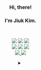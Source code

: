 
<br/>

### <div align="center">Hi, there!</div>
### <div align="center">I'm Jiuk Kim.</div>

<br/>

<!--
<p align="center">
  <img src='./src/craby_moving.png' height='300'>
</p>
-->

<!--
<p align="center">
  <picture>
    <source media="(prefers-color-scheme: light)" srcset="https://user-images.githubusercontent.com/99459331/154815441-9c45cc41-47b2-4054-834b-5fb082d37f1c.gif">
    <source media="(prefers-color-scheme: dark)" srcset="https://user-images.githubusercontent.com/99459331/154815600-359f1ed4-5b9c-4606-857b-a1556816e9d6.gif">
    <img alt="Shows a black logo in light color mode and a white one in dark color mode." src="https://user-images.githubusercontent.com/25423296/163456779-a8556205-d0a5-45e2-ac17-42d089e3c3f8.png" width=300>
  </picture>
</p>![image](https://user-images.githubusercontent.com/99459331/203001800-8a00ca54-c166-428c-9c36-9627e5f0f691.png)

-->

<!--
<p align="center">
<a href="https://next-likelion.co.kr/" target="_blank">
    <img src="https://github-badge-maker.herokuapp.com/badge?logo=likelion&name=Likelion&color=34567C"/>
  </a>
  <a href="https://bada-web-service.vercel.app/" target="_blank">
    <img src="https://github-badge-maker.herokuapp.com/badge?logo=bada&name=bada&color=34567C"/>
  </a>
  <a href="https://bada-web-service.vercel.app/" target="_blank">
    <img src="https://github-badge-maker.herokuapp.com/badge?logo=gdsc&name=Kugods&color=34567C"/>
  </a>
  <br/>
  <a href='https://ku3ds-web-service.vercel.app'>
    <img src="https://github-badge-maker.herokuapp.com/badge?logo=ku3ds&name=KU-3DS&color=34567C"/>
  </a>
  <a href="https://brightician-web-service.vercel.app/" target="_blank">
    <img src="https://github-badge-maker.herokuapp.com/badge?logo=brightics&name=Brightician&color=34567C"/>
  </a>
  <br/>
  
  <a href="mailto:austin.jiuk.kim@gmail.com" target="_blank">
    <img src="https://img.shields.io/badge/Gmail-d14836?style=flat-square&logo=Gmail&logoColor=white&link=austin.jiuk.kim@gmail.com"/>
  </a>
   <a href="https://ziweek.github.io/" target="_blank">
     <img src="https://img.shields.io/badge/GitHub%20Pages-222222?style=flat-square&logo=GitHub&logoColor=white&link=https://ziweek.github.io/"/>
  </a>
</p>

-->
<p align="center">
  <img src="https://img.shields.io/badge/React-2599ED?style=flat-square&logo=React&logoColor=white"/>
  <img src="https://img.shields.io/badge/Next.js-000000?style=flat-square&logo=Next.js&logoColor=white"/>
  <img src="https://img.shields.io/badge/Flutter-02569B?style=flat-square&logo=Flutter&logoColor=white"/>
  <br/>
  <img src="https://img.shields.io/badge/Nest.js-E0234E?style=flat-square&logo=Nestjs&logoColor=white"/>
  <img src="https://img.shields.io/badge/FastAPI-009688?style=flat-square&logo=FastAPI&logoColor=white"/>
  <img src="https://img.shields.io/badge/Spring%20Boot-6DB33F?style=flat-square&logo=Spring Boot&logoColor=white"/>
  <br/>
  <a href="https://www.linkedin.com/in/alex-jiuk-kim-42248325a/" target="_blank">
    <img src="https://img.shields.io/badge/LinkedIn-0A66C2?style=flat-square&logo=LinkedIn&logoColor=white"/>
  </a>
  <a href="mailto:alex.jiuk.kim@gmail.com" target="_blank">
    <img src="https://img.shields.io/badge/Gmail-d14836?style=flat-square&logo=Gmail&logoColor=white"/>
  </a>
  <!--
   <a href="https://ziweek.github.io/" target="_blank">
     <img src="https://img.shields.io/badge/GitHub%20Pages-222222?style=flat-square&logo=GitHub&logoColor=white&link=https://ziweek.github.io/"/>
  </a>
-->
</p>

<details align="center">
   <summary>
     <h2></h2>
   </summary>

<div><h4>Playground</h4></div>
<p align="center">
  <a href='https://leetcode.com/ziwook/' target="_blank">
     <img src="https://img.shields.io/badge/LeetCode-FFA116?style=flat-square&logo=LeetCode&logoColor=white"/>
  </a>
  <a href='https://www.kaggle.com/ziwook' target="_blank">
     <img src="https://img.shields.io/badge/Kaggle-20BEFF?style=flat-square&logo=Kaggle&logoColor=white"/>
  </a>
</p>
  
<div><h4>Tech Stack</h4></div>
<p align="center">
     <img src="https://img.shields.io/badge/Scikit%20Learn-F7931E?style=flat-square&logo=scikit-learn&logoColor=white"/>
     <img src="https://img.shields.io/badge/TensorFlow-ff6f00?style=flat-square&logo=TensorFlow&logoColor=white"/>
     <img src="https://img.shields.io/badge/PyTorch-ee4c2c?style=flat-square&logo=PyTorch&logoColor=white"/> 
     <br/>
     <img src="https://img.shields.io/badge/Tableau-E97627?style=flat-square&logo=Tableau&logoColor=white"/>
     <img src="https://img.shields.io/badge/Google%20Analytics-E37400?style=flat-square&logo=Google%20Analytics&logoColor=white"/>
</p>
  
<p align="center">
<!--      <img src="https://img.shields.io/badge/React-2599ED?style=flat-square&logo=React&logoColor=white"/>
     <img src="https://img.shields.io/badge/Next.js-000000?style=flat-square&logo=Next.js&logoColor=white"/>
     <img src="https://img.shields.io/badge/Flutter-02569B?style=flat-square&logo=Flutter&logoColor=white"/>
     <br/> -->
     <img src="https://img.shields.io/badge/Django-092E20?style=flat-square&logo=Django&logoColor=white"/> 
     <img src="https://img.shields.io/badge/Node.js-339933?style=flat-square&logo=Node.js&logoColor=white"/>
<!--     <img src="https://img.shields.io/badge/Nest.js-E0234E?style=flat-square&logo=Nestjs&logoColor=white"/>
    <img src="https://img.shields.io/badge/FastAPI-009688?style=flat-square&logo=FastAPI&logoColor=white"/>
    <img src="https://img.shields.io/badge/Spring%20Boot-6DB33F?style=flat-square&logo=Spring Boot&logoColor=white"/> -->
    <img src="https://img.shields.io/badge/axum-000000?style=flat-square&logo=rust&logoColor=white"/>
    <img src="https://img.shields.io/badge/Gin-00ADD8?style=flat-square&logo=Go&logoColor=white"/>
     <br/>
     <img src="https://img.shields.io/badge/MySQL-4479A1?style=flat-square&logo=MySQL&logoColor=white"/>
     <img src="https://img.shields.io/badge/PostgreSQL-4169E1?style=flat-square&logo=PostgreSQL&logoColor=white"/>
     <img src="https://img.shields.io/badge/MongoDB-47A248?style=flat-square&logo=MongoDB&logoColor=white"/>
</p>
  
<p align="center"> 
     <img src="https://img.shields.io/badge/Docker-2496ED?style=flat-square&logo=Docker&logoColor=white"/>
     <img src="https://img.shields.io/badge/Portainer-13BEF9?style=flat-square&logo=Portainer&logoColor=white"/>
     <img src="https://img.shields.io/badge/Kubernetes-326CE5?style=flat-square&logo=Kubernetes&logoColor=white"/>
     <br/>
     <img src="https://img.shields.io/badge/Amazon%20AWS-232F3E?style=flat-square&logo=Amazon%20AWS&logoColor=white"/>
     <img src="https://img.shields.io/badge/Google%20Cloud-4285F4?style=flat-square&logo=Google%20Cloud&logoColor=white"/>
     <img src="https://img.shields.io/badge/Firebase-FFCA28?style=flat-square&logo=Firebase&logoColor=white"/>
     <br/>
     <img src="https://img.shields.io/badge/GitHub%20Actions-181717?style=flat-square&logo=GitHub%20Actions&logoColor=white"/>
     <img src="https://img.shields.io/badge/Jenkins-D24939?style=flat-square&logo=Jenkins&logoColor=white"/>
     <img src="https://img.shields.io/badge/GitLab-FC6D26?style=flat-square&logo=GitLab&logoColor=white"/>
 </p>
<br/>

<p align="center"> 
  <img src="https://img.shields.io/badge/GraphQL-E10098?style=flat-square&logo=GraphQL&logoColor=white"/>
</p> 
  
<p align="center"> 
     <img src="https://img.shields.io/badge/Solidity-363636?style=flat-square&logo=Solidity&logoColor=white"/>
 </p>
<br/>
  

   <p align="center">
     <a href='https://github.com/anuraghazra/github-readme-stats'>
     <img src='https://github-readme-stats.vercel.app/api/top-langs/?username=ziweek&layout=compact' width=400>
     </a>
      <br/>
     <a href='https://github.com/anuraghazra/github-readme-stats'>
     <img src='https://github-readme-stats.vercel.app/api?username=ziweek&show_icons=true' width=400>
     </a>
   </p>
  
  
  
  
</details>


